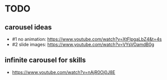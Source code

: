 # TODO
## carousel ideas 
- #1 no animation: https://www.youtube.com/watch?v=XtFlpgaLbZ4&t=4s
- #2 slide images: https://www.youtube.com/watch?v=VYsVOamdB0g

## infinite carousel for skills
- https://www.youtube.com/watch?v=nAjR0Oj0J8E